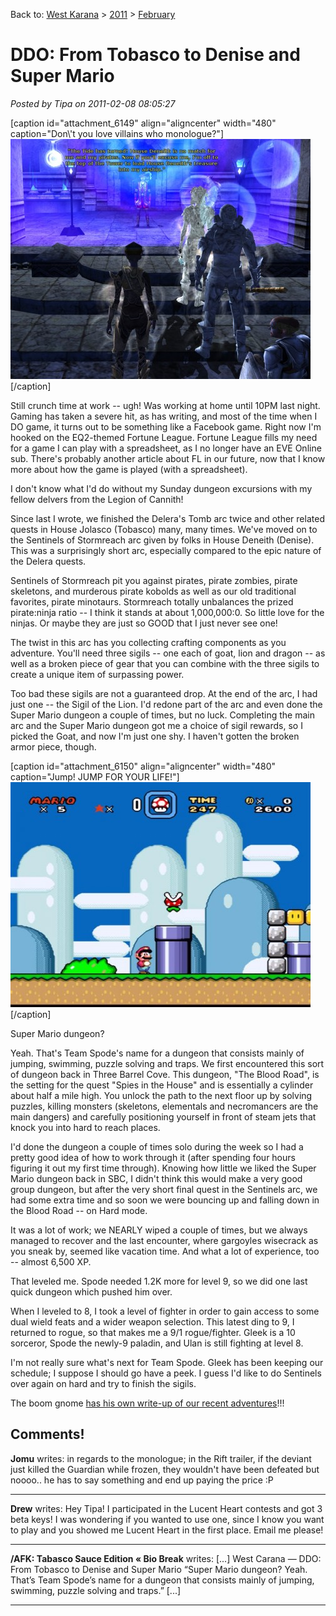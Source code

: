 Back to: [West Karana](/posts/westkarana.md) > [2011](/posts/2011/westkarana.md) > [February](./westkarana.md)
# DDO: From Tobasco to Denise and Super Mario

*Posted by Tipa on 2011-02-08 08:05:27*

[caption id="attachment\_6149" align="aligncenter" width="480" caption="Don\\'t you love villains who monologue?"][![](../../../uploads/2011/02/dndclient-2011-02-06-22-20-03-98-480x384.jpg "Bad pirate guy")](../../../uploads/2011/02/dndclient-2011-02-06-22-20-03-98.jpg)[/caption]

Still crunch time at work -- ugh! Was working at home until 10PM last night. Gaming has taken a severe hit, as has writing, and most of the time when I DO game, it turns out to be something like a Facebook game. Right now I'm hooked on the EQ2-themed Fortune League. Fortune League fills my need for a game I can play with a spreadsheet, as I no longer have an EVE Online sub. There's probably another article about FL in our future, now that I know more about how the game is played (with a spreadsheet).

I don't know what I'd do without my Sunday dungeon excursions with my fellow delvers from the Legion of Cannith!

Since last I wrote, we finished the Delera's Tomb arc twice and other related quests in House Jolasco (Tobasco) many, many times. We've moved on to the Sentinels of Stormreach arc given by folks in House Deneith (Denise). This was a surprisingly short arc, especially compared to the epic nature of the Delera quests.

Sentinels of Stormreach pit you against pirates, pirate zombies, pirate skeletons, and murderous pirate kobolds as well as our old traditional favorites, pirate minotaurs. Stormreach totally unbalances the prized pirate:ninja ratio -- I think it stands at about 1,000,000:0. So little love for the ninjas. Or maybe they are just so GOOD that I just never see one!

The twist in this arc has you collecting crafting components as you adventure. You'll need three sigils -- one each of goat, lion and dragon -- as well as a broken piece of gear that you can combine with the three sigils to create a unique item of surpassing power.

Too bad these sigils are not a guaranteed drop. At the end of the arc, I had just one -- the Sigil of the Lion. I'd redone part of the arc and even done the Super Mario dungeon a couple of times, but no luck. Completing the main arc and the Super Mario dungeon got me a choice of sigil rewards, so I picked the Goat, and now I'm just one shy. I haven't gotten the broken armor piece, though.

[caption id="attachment\_6150" align="aligncenter" width="480" caption="Jump! JUMP FOR YOUR LIFE!"][![](../../../uploads/2011/02/super-mario-world-480x360.jpg "Super Mario World")](../../../uploads/2011/02/super-mario-world.jpg)[/caption]

Super Mario dungeon?

Yeah. That's Team Spode's name for a dungeon that consists mainly of jumping, swimming, puzzle solving and traps. We first encountered this sort of dungeon back in Three Barrel Cove. This dungeon, "The Blood Road", is the setting for the quest "Spies in the House" and is essentially a cylinder about half a mile high. You unlock the path to the next floor up by solving puzzles, killing monsters (skeletons, elementals and necromancers are the main dangers) and carefully positioning yourself in front of steam jets that knock you into hard to reach places.

I'd done the dungeon a couple of times solo during the week so I had a pretty good idea of how to work through it (after spending four hours figuring it out my first time through). Knowing how little we liked the Super Mario dungeon back in SBC, I didn't think this would make a very good group dungeon, but after the very short final quest in the Sentinels arc, we had some extra time and so soon we were bouncing up and falling down in the Blood Road -- on Hard mode.

It was a lot of work; we NEARLY wiped a couple of times, but we always managed to recover and the last encounter, where gargoyles wisecrack as you sneak by, seemed like vacation time. And what a lot of experience, too -- almost 6,500 XP.

That leveled me. Spode needed 1.2K more for level 9, so we did one last quick dungeon which pushed him over.

When I leveled to 8, I took a level of fighter in order to gain access to some dual wield feats and a wider weapon selection. This latest ding to 9, I returned to rogue, so that makes me a 9/1 rogue/fighter. Gleek is a 10 sorceror, Spode the newly-9 paladin, and Ulan is still fighting at level 8.

I'm not really sure what's next for Team Spode. Gleek has been keeping our schedule; I suppose I should go have a peek. I guess I'd like to do Sentinels over again on hard and try to finish the sigils.

The boom gnome [has his own write-up of our recent adventures](http://thefriendlynecromancer.blogspot.com/2011/02/psyched-for-game-today.html)!!!

## Comments!

**Jomu** writes: in regards to the monologue; in the Rift trailer, if the deviant just killed the Guardian while frozen, they wouldn't have been defeated
but noooo.. he has to say something and end up paying the price :P

---

**Drew** writes: Hey Tipa! I participated in the Lucent Heart contests and got 3 beta keys! I was wondering if you wanted to use one, since I know you want to play and you showed me Lucent Heart in the first place. Email me please!

---

**/AFK: Tabasco Sauce Edition &laquo; Bio Break** writes: [...] West Carana — DDO: From Tobasco to Denise and Super Mario “Super Mario dungeon? Yeah. That’s Team Spode’s name for a dungeon that consists mainly of jumping, swimming, puzzle solving and traps.” [...]

---

